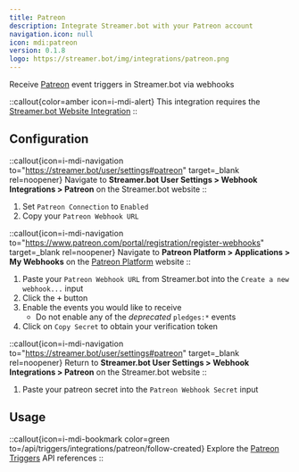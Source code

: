 ```yaml
---
title: Patreon
description: Integrate Streamer.bot with your Patreon account
navigation.icon: null
icon: mdi:patreon
version: 0.1.8
logo: https://streamer.bot/img/integrations/patreon.png
---
```


Receive [Patreon](https://www.patreon.com/) event triggers in Streamer.bot via webhooks

::callout{color=amber icon=i-mdi-alert}
This integration requires the [Streamer.bot Website Integration](/guide/integrations/streamerbot)
::

## Configuration

::callout{icon=i-mdi-navigation to="https://streamer.bot/user/settings#patreon" target=_blank rel=noopener}
Navigate to **Streamer.bot User Settings > Webhook Integrations > Patreon** on the Streamer.bot website
::

1. Set `Patreon Connection` to `Enabled`
2. Copy your `Patreon Webhook URL`

::callout{icon=i-mdi-navigation to="https://www.patreon.com/portal/registration/register-webhooks" target=_blank rel=noopener}
Navigate to **Patreon Platform > Applications > My Webhooks** on the [Patreon Platform](https://www.patreon.com/portal/registration/register-webhooks) website
::

1. Paste your `Patreon Webhook URL` from Streamer.bot into the `Create a new webhook...` input
2. Click the <kbd>+</kbd> button
3. Enable the events you would like to receive
    - Do not enable any of the *deprecated* `pledges:*` events
4. Click on `Copy Secret` to obtain your verification token

::callout{icon=i-mdi-navigation to="https://streamer.bot/user/settings#patreon" target=_blank rel=noopener}
Return to **Streamer.bot User Settings > Webhook Integrations > Patreon** on the Streamer.bot website
::

1. Paste your patreon secret into the `Patreon Webhook Secret` input

## Usage
::callout{icon=i-mdi-bookmark color=green to=/api/triggers/integrations/patreon/follow-created}
Explore the [Patreon Triggers](/api/triggers/integrations/patreon/donation) API references
::
